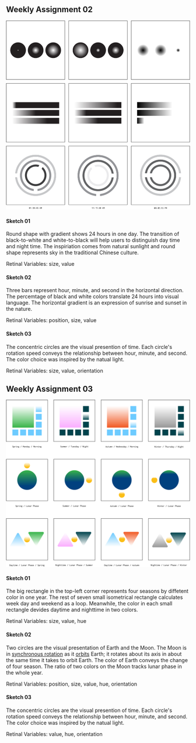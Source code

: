 ## Weekly Assignment 02
![illustrative images](./sketch-wa2.jpg)
#### Sketch 01
Round shape with gradient shows 24 hours in one day. The transition of black-to-white and white-to-black will help users to distinguish day time and night time. The inspiriation comes from natural sunlight and round shape represents sky in the traditional Chinese culture.

Retinal Variables: size, value
#### Sketch 02
Three bars represent hour, minute, and second in the horizontal direction. The percemtage of black and white colors translate 24 hours into visual language. The horizontal gradient is an expression of sunrise and sunset in the nature.

Retinal Variables: position, size, value
#### Sketch 03
The concentric circles are the visual presention of time. Each circle's rotation speed conveys the relationship between hour, minute, and second. The color choice was inspired by the natual light.

Retinal Variables: size, value, orientation
## Weekly Assignment 03
![illustrative images](./sketch-wa3.jpg)
#### Sketch 01
The big rectangle in the top-left corner represents four seasons by diffetent color in one year. The rest of seven small isometrical rectangle calculates week day and weekend as a loop. Meanwhile, the color in each small rectangle devides daytime and nighttime in two colors.

Retinal Variables: size, value, hue
#### Sketch 02
Two circles are the visual presentation of Earth and the Moon. The Moon is in [synchronous rotation](https://en.wikipedia.org/wiki/Tidal_locking) as it [orbits](https://en.wikipedia.org/wiki/Orbit_of_the_Moon) Earth; it rotates about its axis in about the same time it takes to orbit Earth. The color of Earth conveys the change of four season. The ratio of two colors on the Moon tracks lunar phase in the whole year.

Retinal Variables: position, size, value, hue, orientation
#### Sketch 03
The concentric circles are the visual presention of time. Each circle's rotation speed conveys the relationship between hour, minute, and second. The color choice was inspired by the natual light.

Retinal Variables: value, hue, orientation
